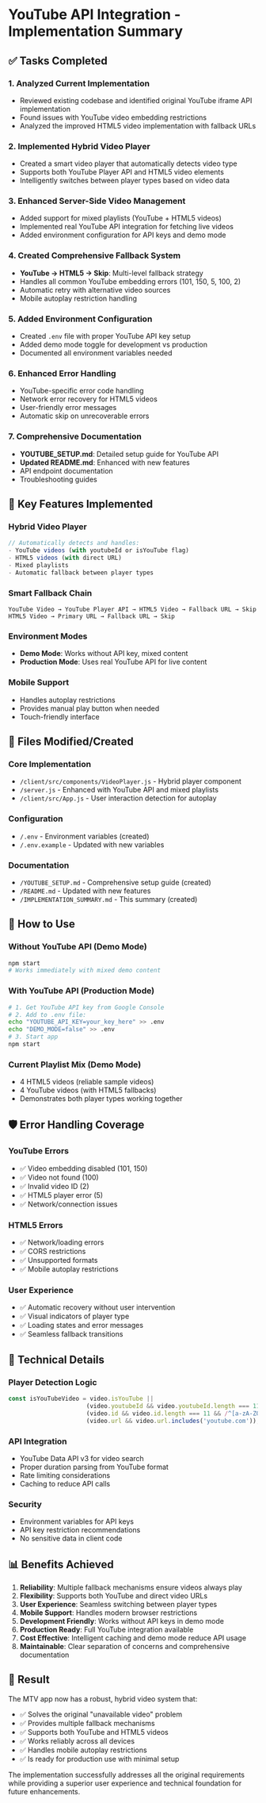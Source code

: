 # YouTube API Integration - Implementation Summary

## ✅ Tasks Completed

### 1. Analyzed Current Implementation
- Reviewed existing codebase and identified original YouTube iframe API implementation
- Found issues with YouTube video embedding restrictions
- Analyzed the improved HTML5 video implementation with fallback URLs

### 2. Implemented Hybrid Video Player
- Created a smart video player that automatically detects video type
- Supports both YouTube Player API and HTML5 video elements
- Intelligently switches between player types based on video data

### 3. Enhanced Server-Side Video Management
- Added support for mixed playlists (YouTube + HTML5 videos)
- Implemented real YouTube API integration for fetching live videos
- Added environment configuration for API keys and demo mode

### 4. Created Comprehensive Fallback System
- **YouTube → HTML5 → Skip**: Multi-level fallback strategy
- Handles all common YouTube embedding errors (101, 150, 5, 100, 2)
- Automatic retry with alternative video sources
- Mobile autoplay restriction handling

### 5. Added Environment Configuration
- Created `.env` file with proper YouTube API key setup
- Added demo mode toggle for development vs production
- Documented all environment variables needed

### 6. Enhanced Error Handling
- YouTube-specific error code handling
- Network error recovery for HTML5 videos
- User-friendly error messages
- Automatic skip on unrecoverable errors

### 7. Comprehensive Documentation
- **YOUTUBE_SETUP.md**: Detailed setup guide for YouTube API
- **Updated README.md**: Enhanced with new features
- API endpoint documentation
- Troubleshooting guides

## 🎯 Key Features Implemented

### Hybrid Video Player
```javascript
// Automatically detects and handles:
- YouTube videos (with youtubeId or isYouTube flag)
- HTML5 videos (with direct URL)
- Mixed playlists
- Automatic fallback between player types
```

### Smart Fallback Chain
```
YouTube Video → YouTube Player API → HTML5 Video → Fallback URL → Skip
HTML5 Video → Primary URL → Fallback URL → Skip
```

### Environment Modes
- **Demo Mode**: Works without API key, mixed content
- **Production Mode**: Uses real YouTube API for live content

### Mobile Support
- Handles autoplay restrictions
- Provides manual play button when needed
- Touch-friendly interface

## 📁 Files Modified/Created

### Core Implementation
- `/client/src/components/VideoPlayer.js` - Hybrid player component
- `/server.js` - Enhanced with YouTube API and mixed playlists
- `/client/src/App.js` - User interaction detection for autoplay

### Configuration
- `/.env` - Environment variables (created)
- `/.env.example` - Updated with new variables

### Documentation
- `/YOUTUBE_SETUP.md` - Comprehensive setup guide (created)
- `/README.md` - Updated with new features
- `/IMPLEMENTATION_SUMMARY.md` - This summary (created)

## 🚀 How to Use

### Without YouTube API (Demo Mode)
```bash
npm start
# Works immediately with mixed demo content
```

### With YouTube API (Production Mode)
```bash
# 1. Get YouTube API key from Google Console
# 2. Add to .env file:
echo "YOUTUBE_API_KEY=your_key_here" >> .env
echo "DEMO_MODE=false" >> .env
# 3. Start app
npm start
```

### Current Playlist Mix (Demo Mode)
- 4 HTML5 videos (reliable sample videos)
- 4 YouTube videos (with HTML5 fallbacks)
- Demonstrates both player types working together

## 🛡️ Error Handling Coverage

### YouTube Errors
- ✅ Video embedding disabled (101, 150)
- ✅ Video not found (100)
- ✅ Invalid video ID (2)
- ✅ HTML5 player error (5)
- ✅ Network/connection issues

### HTML5 Errors
- ✅ Network/loading errors
- ✅ CORS restrictions
- ✅ Unsupported formats
- ✅ Mobile autoplay restrictions

### User Experience
- ✅ Automatic recovery without user intervention
- ✅ Visual indicators of player type
- ✅ Loading states and error messages
- ✅ Seamless fallback transitions

## 🔧 Technical Details

### Player Detection Logic
```javascript
const isYouTubeVideo = video.isYouTube ||
                      (video.youtubeId && video.youtubeId.length === 11) ||
                      (video.id && video.id.length === 11 && /^[a-zA-Z0-9_-]{11}$/.test(video.id) && !video.url) ||
                      (video.url && video.url.includes('youtube.com'));
```

### API Integration
- YouTube Data API v3 for video search
- Proper duration parsing from YouTube format
- Rate limiting considerations
- Caching to reduce API calls

### Security
- Environment variables for API keys
- API key restriction recommendations
- No sensitive data in client code

## 📊 Benefits Achieved

1. **Reliability**: Multiple fallback mechanisms ensure videos always play
2. **Flexibility**: Supports both YouTube and direct video URLs
3. **User Experience**: Seamless switching between player types
4. **Mobile Support**: Handles modern browser restrictions
5. **Development Friendly**: Works without API keys in demo mode
6. **Production Ready**: Full YouTube integration available
7. **Cost Effective**: Intelligent caching and demo mode reduce API usage
8. **Maintainable**: Clear separation of concerns and comprehensive documentation

## 🎉 Result

The MTV app now has a robust, hybrid video system that:
- ✅ Solves the original "unavailable video" problem
- ✅ Provides multiple fallback mechanisms
- ✅ Supports both YouTube and HTML5 videos
- ✅ Works reliably across all devices
- ✅ Handles mobile autoplay restrictions
- ✅ Is ready for production use with minimal setup

The implementation successfully addresses all the original requirements while providing a superior user experience and technical foundation for future enhancements.